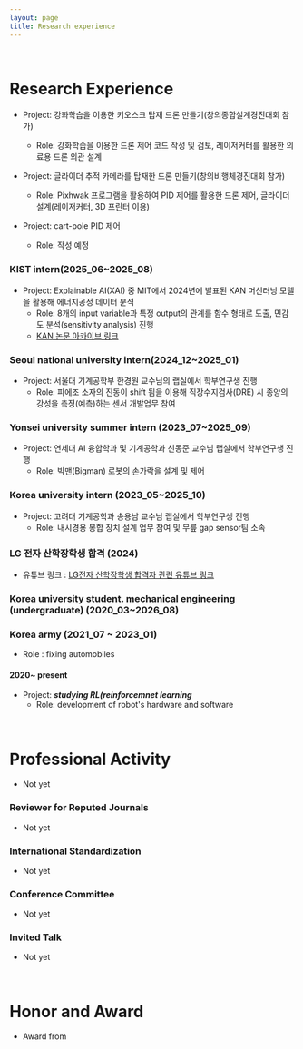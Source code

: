 ```yaml
---
layout: page
title: Research experience
---
```


<br/>


# Research Experience


* Project: 강화학습을 이용한 키오스크 탑재 드론 만들기(창의종합설계경진대회 참가)
  * Role: 강화학습을 이용한 드론 제어 코드 작성 및 검토, 레이저커터를 활용한 의료용 드론 외관 설계


* Project: 글라이더 추적 카메라를 탑재한 드론 만들기(창의비행체경진대회 참가) 
  * Role: Pixhwak 프로그램을 활용하여 PID 제어를 활용한 드론 제어, 글라이더 설계(레이저커터, 3D 프린터 이용)
 
 
* Project: cart-pole PID 제어
  * Role: 작성 예정
 
 
 

### KIST intern(2025_06~2025_08)

* Project: Explainable AI(XAI) 중 MIT에서 2024년에 발표된 KAN 머신러닝 모델을 활용해 에너지공정 데이터 분석 
  * Role: 8개의 input variable과 특정 output의 관계를 함수 형태로 도출, 민감도 분석(sensitivity analysis) 진행
  * [KAN 논문 아카이브 링크](https://arxiv.org/abs/2404.19756)

### Seoul national university intern(2024_12~2025_01)
* Project: 서울대 기계공학부 한경원 교수님의 랩실에서 학부연구생 진행
  * Role: 피에조 소자의 진동이 shift 됨을 이용해 직장수지검사(DRE) 시 종양의 강성을 측정(예측)하는 센서 개발업무 참여 

### Yonsei university summer intern (2023_07~2025_09)
* Project: 연세대 AI 융합학과 및 기계공학과 신동준 교수님 랩실에서 학부연구생 진행
  * Role: 빅맨(Bigman) 로봇의 손가락을 설계 및 제어

### Korea university intern (2023_05~2025_10)
* Project: 고려대 기계공학과 송용남 교수님 랩실에서 학부연구생 진행
  * Role: 내시경용 봉합 장치 설계 업무 참여 및 무릎 gap sensor팀 소속


### LG 전자 산학장학생 합격 (2024)
* 유튜브 링크 :  [LG전자 산학장학생 합격자 관련 유튜브 링크](https://www.youtube.com/watch?v=3aS_aEUid34)


  




### Korea university student. mechanical engineering (undergraduate)  (2020_03~2026_08)  



### Korea army (2021_07 ~ 2023_01) 
* Role : fixing automobiles

  

#### 2020~ present

* Project: _**studying RL(reinforcemnet learning**_
  * Role: development of robot's hardware and software


<br/>

# Professional Activity
* Not yet

### Reviewer for Reputed Journals
*  Not yet


### International Standardization
*  Not yet



### Conference Committee
*  Not yet

### Invited Talk
*  Not yet


<br/>

# Honor and Award

* Award from 
